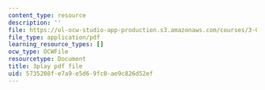 ```yaml
---
content_type: resource
description: ''
file: https://ol-ocw-studio-app-production.s3.amazonaws.com/courses/3-091sc-introduction-to-solid-state-chemistry-fall-2010/5735208fe7a9e5d69fc0ae9c826d52ef_xEnYH0KNkfA.pdf
file_type: application/pdf
learning_resource_types: []
ocw_type: OCWFile
resourcetype: Document
title: 3play pdf file
uid: 5735208f-e7a9-e5d6-9fc0-ae9c826d52ef
---
```

